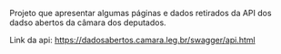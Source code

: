 Projeto que apresentar algumas páginas e dados retirados da API dos dadso abertos da câmara dos deputados.

Link da api: https://dadosabertos.camara.leg.br/swagger/api.html
